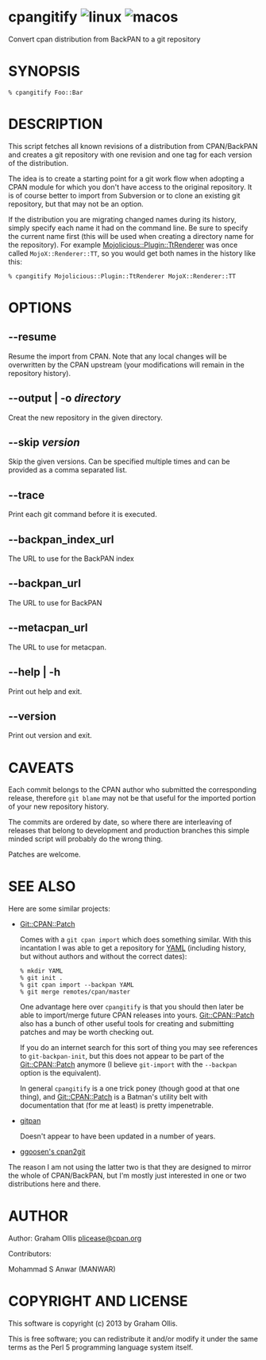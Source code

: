 # cpangitify ![linux](https://github.com/uperl/App-cpangitify/workflows/linux/badge.svg) ![macos](https://github.com/uperl/App-cpangitify/workflows/macos/badge.svg)

Convert cpan distribution from BackPAN to a git repository

# SYNOPSIS

```
% cpangitify Foo::Bar
```

# DESCRIPTION

This script fetches all known revisions of a distribution from CPAN/BackPAN
and creates a git repository with one revision and one tag for each version
of the distribution.

The idea is to create a starting point for a git work flow when adopting a
CPAN module for which you don't have access to the original repository.
It is of course better to import from Subversion or to clone an existing
git repository, but that may not be an option.

If the distribution you are migrating changed names during its history,
simply specify each name it had on the command line.  Be sure to specify
the current name first (this will be used when creating a directory name
for the repository).  For example [Mojolicious::Plugin::TtRenderer](https://metacpan.org/pod/Mojolicious::Plugin::TtRenderer) was
once called `MojoX::Renderer::TT`, so you would get both names in the
history like this:

```
% cpangitify Mojolicious::Plugin::TtRenderer MojoX::Renderer::TT
```

# OPTIONS

## --resume

Resume the import from CPAN.  Note that any local changes will be overwritten
by the CPAN upstream (your modifications will remain in the repository history).

## --output | -o _directory_

Creat the new repository in the given directory.

## --skip _version_

Skip the given versions.  Can be specified multiple times and can
be provided as a comma separated list.

## --trace

Print each git command before it is executed.

## --backpan\_index\_url

The URL to use for the BackPAN index

## --backpan\_url

The URL to use for BackPAN

## --metacpan\_url

The URL to use for metacpan.

## --help | -h

Print out help and exit.

## --version

Print out version and exit.

# CAVEATS

Each commit belongs to the CPAN author who submitted the corresponding release,
therefore `git blame` may not be that useful for the imported portion of
your new repository history.

The commits are ordered by date, so where there are interleaving of releases
that belong to development and production branches this simple minded script
will probably do the wrong thing.

Patches are welcome.

# SEE ALSO

Here are some similar projects:

- [Git::CPAN::Patch](https://metacpan.org/pod/Git::CPAN::Patch)

    Comes with a `git cpan import` which does something similar.  With this 
    incantation I was able to get a repository for [YAML](https://metacpan.org/pod/YAML) (including history,
    but without authors and without the correct dates):

    ```
    % mkdir YAML
    % git init .
    % git cpan import --backpan YAML
    % git merge remotes/cpan/master
    ```

    One advantage here over `cpangitify` is that you should then later be able to 
    import/merge future CPAN releases into yours.  [Git::CPAN::Patch](https://metacpan.org/pod/Git::CPAN::Patch) also has a bunch of 
    other useful tools for creating and submitting patches and may be worth 
    checking out.

    If you do an internet search for this sort of thing you may see references
    to `git-backpan-init`, but this does not appear to be part of the
    [Git::CPAN::Patch](https://metacpan.org/pod/Git::CPAN::Patch) anymore (I believe `git-import` with the `--backpan`
    option is the equivalent).

    In general `cpangitify` is a one trick poney (though good at that one thing),
    and [Git::CPAN::Patch](https://metacpan.org/pod/Git::CPAN::Patch) is a Batman's utility belt with documentation that 
    (for me at least) is pretty impenetrable.

- [gitpan](https://github.com/gitpan)

    Doesn't appear to have been updated in a number of years.

- [ggoosen's cpan2git](https://github.com/ggoossen/cpan2git)

The reason I am not using the latter two is that they are designed to 
mirror the whole of CPAN/BackPAN, but I'm mostly just interested in one 
or two distributions here and there.

# AUTHOR

Author: Graham Ollis <plicease@cpan.org>

Contributors:

Mohammad S Anwar (MANWAR)

# COPYRIGHT AND LICENSE

This software is copyright (c) 2013 by Graham Ollis.

This is free software; you can redistribute it and/or modify it under
the same terms as the Perl 5 programming language system itself.
